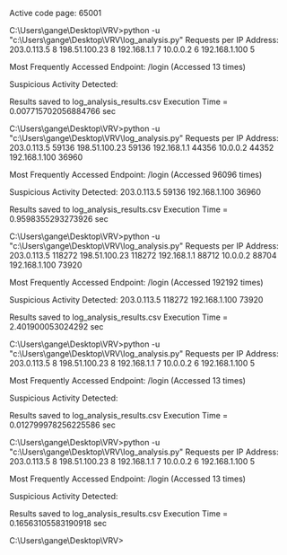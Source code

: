 Active code page: 65001

C:\Users\gange\Desktop\VRV>python -u "c:\Users\gange\Desktop\VRV\log_analysis.py"
Requests per IP Address:
203.0.113.5          8
198.51.100.23        8
192.168.1.1          7
10.0.0.2             6
192.168.1.100        5

Most Frequently Accessed Endpoint:
/login (Accessed 13 times)        

Suspicious Activity Detected:     

Results saved to log_analysis_results.csv
Execution Time =  0.007715702056884766 sec

C:\Users\gange\Desktop\VRV>python -u "c:\Users\gange\Desktop\VRV\log_analysis.py"
Requests per IP Address:
203.0.113.5          59136
198.51.100.23        59136
192.168.1.1          44356
10.0.0.2             44352
192.168.1.100        36960

Most Frequently Accessed Endpoint:
/login (Accessed 96096 times)

Suspicious Activity Detected:
203.0.113.5          59136
192.168.1.100        36960

Results saved to log_analysis_results.csv
Execution Time =  0.9598355293273926 sec

C:\Users\gange\Desktop\VRV>python -u "c:\Users\gange\Desktop\VRV\log_analysis.py"
Requests per IP Address:
203.0.113.5          118272
198.51.100.23        118272
192.168.1.1          88712
10.0.0.2             88704
192.168.1.100        73920

Most Frequently Accessed Endpoint:
/login (Accessed 192192 times)

Suspicious Activity Detected:
203.0.113.5          118272
192.168.1.100        73920

Results saved to log_analysis_results.csv
Execution Time =  2.401900053024292 sec

C:\Users\gange\Desktop\VRV>python -u "c:\Users\gange\Desktop\VRV\log_analysis.py"
Requests per IP Address:
203.0.113.5          8
198.51.100.23        8
192.168.1.1          7
10.0.0.2             6
192.168.1.100        5

Most Frequently Accessed Endpoint:
/login (Accessed 13 times)

Suspicious Activity Detected:

Results saved to log_analysis_results.csv
Execution Time =  0.012799978256225586 sec

C:\Users\gange\Desktop\VRV>python -u "c:\Users\gange\Desktop\VRV\log_analysis.py"
Requests per IP Address:
203.0.113.5          8
198.51.100.23        8
192.168.1.1          7
10.0.0.2             6
192.168.1.100        5

Most Frequently Accessed Endpoint:
/login (Accessed 13 times)

Suspicious Activity Detected:

Results saved to log_analysis_results.csv
Execution Time =  0.16563105583190918 sec

C:\Users\gange\Desktop\VRV>

